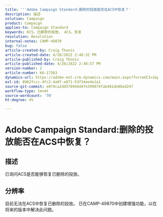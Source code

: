 ```yaml
---
title: '''Adobe Campaign Standard:删除的投放能否在ACS中恢复？'
description: 描述
solution: Campaign
product: Campaign
applies-to: Campaign Standard
keywords: KCS，已删除的投放， ACS，恢复
resolution: Resolution
internal-notes: CAMP-49870
bug: false
article-created-by: Craig Thonis
article-created-date: 4/26/2022 2:48:32 PM
article-published-by: Craig Thonis
article-published-date: 4/26/2022 2:48:57 PM
version-number: 2
article-number: KA-17363
dynamics-url: https://adobe-ent.crm.dynamics.com/main.aspx?forceUCI=1&pagetype=entityrecord&etn=knowledgearticle&id=376ea7ed-6fc5-ec11-a7b6-0022480a10ee
exl-id: 8962fccc-4fc2-4a9f-a071-53f34ee4e1a1
source-git-commit: e8f4ca2dd578944d4fe399074fab461de88ad247
workflow-type: tm+mt
source-wordcount: '70'
ht-degree: 4%

---
```


# Adobe Campaign Standard:删除的投放能否在ACS中恢复？

## 描述


已询问ACS是否能够恢复已删除的投放。


## 分辨率


目前无法在ACS中恢复已删除的投放。 已在CAMP-49870中创建增强功能，以在将来的版本中解决此问题。
